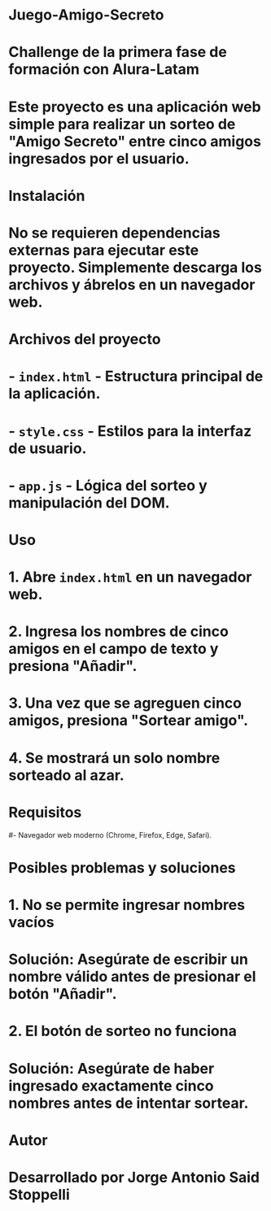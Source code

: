 # Juego-Amigo-Secreto
# Challenge de la primera fase de formación con Alura-Latam
# Este proyecto es una aplicación web simple para realizar un sorteo de "Amigo Secreto" entre cinco amigos ingresados por el usuario.
# Instalación
# No se requieren dependencias externas para ejecutar este proyecto. Simplemente descarga los archivos y ábrelos en un navegador web.

# Archivos del proyecto
# - `index.html` - Estructura principal de la aplicación.
# - `style.css` - Estilos para la interfaz de usuario.
# - `app.js` - Lógica del sorteo y manipulación del DOM.

# Uso
# 1. Abre `index.html` en un navegador web.
# 2. Ingresa los nombres de cinco amigos en el campo de texto y presiona "Añadir".
# 3. Una vez que se agreguen cinco amigos, presiona "Sortear amigo".
# 4. Se mostrará un solo nombre sorteado al azar.

# Requisitos
#- Navegador web moderno (Chrome, Firefox, Edge, Safari).
# Posibles problemas y soluciones
# 1. No se permite ingresar nombres vacíos
# Solución: Asegúrate de escribir un nombre válido antes de presionar el botón "Añadir".
# 2. El botón de sorteo no funciona
# Solución: Asegúrate de haber ingresado exactamente cinco nombres antes de intentar sortear.

# Autor
# Desarrollado por Jorge Antonio Said Stoppelli


